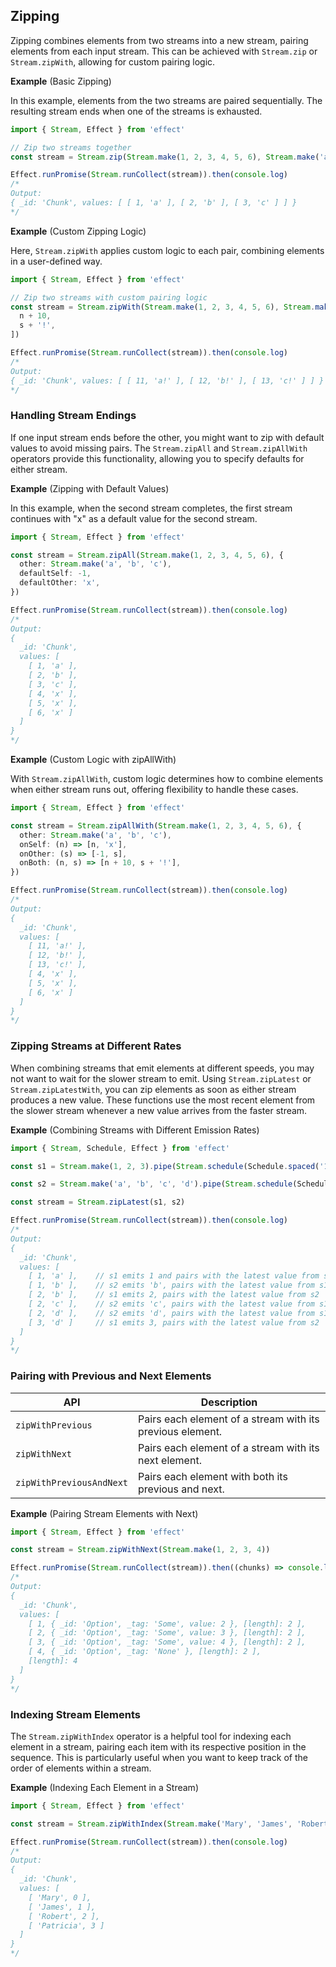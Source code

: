 ## Zipping

Zipping combines elements from two streams into a new stream, pairing elements from each input stream. This can be achieved with `Stream.zip` or `Stream.zipWith`, allowing for custom pairing logic.

**Example** (Basic Zipping)

In this example, elements from the two streams are paired sequentially. The resulting stream ends when one of the streams is exhausted.

```ts twoslash
import { Stream, Effect } from 'effect'

// Zip two streams together
const stream = Stream.zip(Stream.make(1, 2, 3, 4, 5, 6), Stream.make('a', 'b', 'c'))

Effect.runPromise(Stream.runCollect(stream)).then(console.log)
/*
Output:
{ _id: 'Chunk', values: [ [ 1, 'a' ], [ 2, 'b' ], [ 3, 'c' ] ] }
*/
```

**Example** (Custom Zipping Logic)

Here, `Stream.zipWith` applies custom logic to each pair, combining elements in a user-defined way.

```ts twoslash
import { Stream, Effect } from 'effect'

// Zip two streams with custom pairing logic
const stream = Stream.zipWith(Stream.make(1, 2, 3, 4, 5, 6), Stream.make('a', 'b', 'c'), (n, s) => [
  n + 10,
  s + '!',
])

Effect.runPromise(Stream.runCollect(stream)).then(console.log)
/*
Output:
{ _id: 'Chunk', values: [ [ 11, 'a!' ], [ 12, 'b!' ], [ 13, 'c!' ] ] }
*/
```

### Handling Stream Endings

If one input stream ends before the other, you might want to zip with default values to avoid missing pairs. The `Stream.zipAll` and `Stream.zipAllWith` operators provide this functionality, allowing you to specify defaults for either stream.

**Example** (Zipping with Default Values)

In this example, when the second stream completes, the first stream continues with "x" as a default value for the second stream.

```ts twoslash
import { Stream, Effect } from 'effect'

const stream = Stream.zipAll(Stream.make(1, 2, 3, 4, 5, 6), {
  other: Stream.make('a', 'b', 'c'),
  defaultSelf: -1,
  defaultOther: 'x',
})

Effect.runPromise(Stream.runCollect(stream)).then(console.log)
/*
Output:
{
  _id: 'Chunk',
  values: [
    [ 1, 'a' ],
    [ 2, 'b' ],
    [ 3, 'c' ],
    [ 4, 'x' ],
    [ 5, 'x' ],
    [ 6, 'x' ]
  ]
}
*/
```

**Example** (Custom Logic with zipAllWith)

With `Stream.zipAllWith`, custom logic determines how to combine elements when either stream runs out, offering flexibility to handle these cases.

```ts twoslash
import { Stream, Effect } from 'effect'

const stream = Stream.zipAllWith(Stream.make(1, 2, 3, 4, 5, 6), {
  other: Stream.make('a', 'b', 'c'),
  onSelf: (n) => [n, 'x'],
  onOther: (s) => [-1, s],
  onBoth: (n, s) => [n + 10, s + '!'],
})

Effect.runPromise(Stream.runCollect(stream)).then(console.log)
/*
Output:
{
  _id: 'Chunk',
  values: [
    [ 11, 'a!' ],
    [ 12, 'b!' ],
    [ 13, 'c!' ],
    [ 4, 'x' ],
    [ 5, 'x' ],
    [ 6, 'x' ]
  ]
}
*/
```

### Zipping Streams at Different Rates

When combining streams that emit elements at different speeds, you may not want to wait for the slower stream to emit. Using `Stream.zipLatest` or `Stream.zipLatestWith`, you can zip elements as soon as either stream produces a new value. These functions use the most recent element from the slower stream whenever a new value arrives from the faster stream.

**Example** (Combining Streams with Different Emission Rates)

```ts twoslash
import { Stream, Schedule, Effect } from 'effect'

const s1 = Stream.make(1, 2, 3).pipe(Stream.schedule(Schedule.spaced('1 second')))

const s2 = Stream.make('a', 'b', 'c', 'd').pipe(Stream.schedule(Schedule.spaced('500 millis')))

const stream = Stream.zipLatest(s1, s2)

Effect.runPromise(Stream.runCollect(stream)).then(console.log)
/*
Output:
{
  _id: 'Chunk',
  values: [
    [ 1, 'a' ],    // s1 emits 1 and pairs with the latest value from s2
    [ 1, 'b' ],    // s2 emits 'b', pairs with the latest value from s1
    [ 2, 'b' ],    // s1 emits 2, pairs with the latest value from s2
    [ 2, 'c' ],    // s2 emits 'c', pairs with the latest value from s1
    [ 2, 'd' ],    // s2 emits 'd', pairs with the latest value from s1
    [ 3, 'd' ]     // s1 emits 3, pairs with the latest value from s2
  ]
}
*/
```

### Pairing with Previous and Next Elements

| API                      | Description                                               |
| ------------------------ | --------------------------------------------------------- |
| `zipWithPrevious`        | Pairs each element of a stream with its previous element. |
| `zipWithNext`            | Pairs each element of a stream with its next element.     |
| `zipWithPreviousAndNext` | Pairs each element with both its previous and next.       |

**Example** (Pairing Stream Elements with Next)

```ts twoslash
import { Stream, Effect } from 'effect'

const stream = Stream.zipWithNext(Stream.make(1, 2, 3, 4))

Effect.runPromise(Stream.runCollect(stream)).then((chunks) => console.log('%o', chunks))
/*
Output:
{
  _id: 'Chunk',
  values: [
    [ 1, { _id: 'Option', _tag: 'Some', value: 2 }, [length]: 2 ],
    [ 2, { _id: 'Option', _tag: 'Some', value: 3 }, [length]: 2 ],
    [ 3, { _id: 'Option', _tag: 'Some', value: 4 }, [length]: 2 ],
    [ 4, { _id: 'Option', _tag: 'None' }, [length]: 2 ],
    [length]: 4
  ]
}
*/
```

### Indexing Stream Elements

The `Stream.zipWithIndex` operator is a helpful tool for indexing each element in a stream, pairing each item with its respective position in the sequence. This is particularly useful when you want to keep track of the order of elements within a stream.

**Example** (Indexing Each Element in a Stream)

```ts twoslash
import { Stream, Effect } from 'effect'

const stream = Stream.zipWithIndex(Stream.make('Mary', 'James', 'Robert', 'Patricia'))

Effect.runPromise(Stream.runCollect(stream)).then(console.log)
/*
Output:
{
  _id: 'Chunk',
  values: [
    [ 'Mary', 0 ],
    [ 'James', 1 ],
    [ 'Robert', 2 ],
    [ 'Patricia', 3 ]
  ]
}
*/
```

